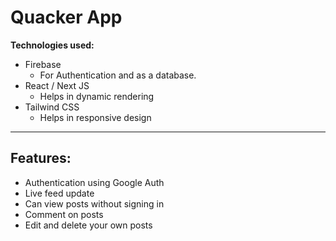 # **Quacker App**

**Technologies used:**

- Firebase
    - For Authentication and as a database.
- React / Next JS
    - Helps in dynamic rendering
- Tailwind CSS
    - Helps in responsive design


---
## **Features:**
- Authentication using Google Auth
- Live feed update
- Can view posts without signing in
- Comment on posts
- Edit and delete your own posts

